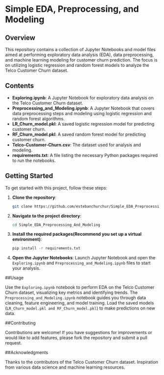 # Simple EDA, Preprocessing, and Modeling

## Overview

This repository contains a collection of Jupyter Notebooks and model files aimed at performing exploratory data analysis (EDA), data preprocessing, and machine learning modeling for customer churn prediction. The focus is on utilizing logistic regression and random forest models to analyze the Telco Customer Churn dataset.

## Contents

- **Exploring.ipynb**: A Jupyter Notebook for exploratory data analysis on the Telco Customer Churn dataset.
- **Preprocessing_and_Modeling.ipynb**: A Jupyter Notebook that covers data preprocessing steps and modeling using logistic regression and random forest algorithms.
- **LR_Churn_model.pkl**: A saved logistic regression model for predicting customer churn.
- **RF_Churn_model.pkl**: A saved random forest model for predicting customer churn.
- **Telco-Customer-Churn.csv**: The dataset used for analysis and modeling.
- **requirements.txt**: A file listing the necessary Python packages required to run the notebooks.

## Getting Started

To get started with this project, follow these steps:

1. **Clone the repository**:
   ```bash
   git clone https://github.com/estebanchurchur/Simple_EDA_Preprocessing_And_Modeling.git

2. **Navigate to the project directory**:
   ```bash
   cd Simple_EDA_Preprocessing_And_Modeling

3. **Install the required packages(Recommend you set up a virtual environment)**:
   ```bash
   pip install -r requirements.txt
4. **Open the Jupyter Notebooks**:
Launch Jupyter Notebook and open the ```Exploring.ipynb``` and ```Preprocessing_and_Modeling.ipynb``` files to start your analysis.

##Usage

Use the ```Exploring.ipynb``` notebook to perform EDA on the Telco Customer Churn dataset, visualizing key metrics and identifying trends.
The ```Preprocessing_and_Modeling.ipynb``` notebook guides you through data cleaning, feature engineering, and model training.
Load the saved models (```LR_Churn_model.pkl and RF_Churn_model.pkl```) to make predictions on new data.

##Contributing

Contributions are welcome! If you have suggestions for improvements or would like to add features, please fork the repository and submit a pull request.

##Acknowledgments

Thanks to the contributors of the Telco Customer Churn dataset.
Inspiration from various data science and machine learning resources.
